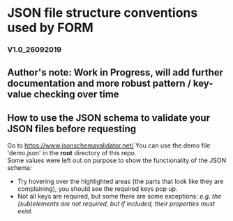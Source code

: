 # JSON file structure conventions used by FORM
### V1.0_26092019

## Author's note: Work in Progress, will add further documentation and more robust pattern / key-value checking over time

## How to use the JSON schema to validate your JSON files before requesting
Go to https://www.jsonschemavalidator.net/
You can use the demo file 'demo.json' in the <b>root</b> directory of this repo. <br/>
Some values were left out on purpose to show the functionality of the JSON schema:
- Try hovering over the highlighted areas (the parts that look like they are complaining), you should see the required keys pop up.
- Not all keys are required, but some there are some exceptions: <i>e.g. the (sub)elements are not required, but if included, their properties must exist.</i>
